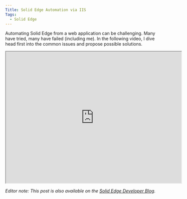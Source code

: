 ```yaml
---
Title: Solid Edge Automation via IIS
Tags:
  - Solid Edge
---
```


Automating Solid Edge from a web application can be challenging. Many have tried, many have failed (including me). In the following video, I dive head first into the common issues and propose possible solutions.

<iframe width="560" height="420" src="http://www.youtube.com/embed/bg5bsYPBfQE?color=white&theme=light"></iframe>

_Editor note: This post is also available on the [Solid Edge Developer Blog](http://community.plm.automation.siemens.com/t5/Solid-Edge-Developer-Blog/Solid-Edge-Automation-via-IIS/ba-p/36896)._